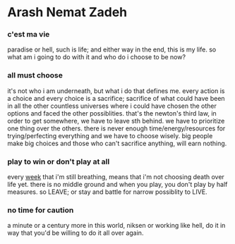 # Arash Nemat Zadeh
### c'est ma vie
paradise or hell, such is life; and either way in the end, this is my life. so what am i going to do with it and who do i choose to be now?
### all must choose
it's not who i am underneath, but what i do that defines me. every action is a choice and every choice is a sacrifice; sacrifice of what could have been in all the other countless universes where i could have chosen the other options and faced the other possiblities. that's the newton's third law, in order to get somewhere, we have to leave sth behind. we have to prioritize one thing over the others. there is never enough time/energy/resources for trying/perfecting everything and we have to choose wisely. big people make big choices and those who can't sacrifice anything, will earn nothing.
### play to win or don't play at all
every [week](/weeks) that i'm still breathing, means that i'm not choosing death over life yet. there is no middle ground and when you play, you don't play by half measures. so LEAVE; or stay and battle for narrow possiblity to LIVE.
### no time for caution
a minute or a century more in this world, niksen or working like hell, do it in way that you'd be willing to do it all over again.